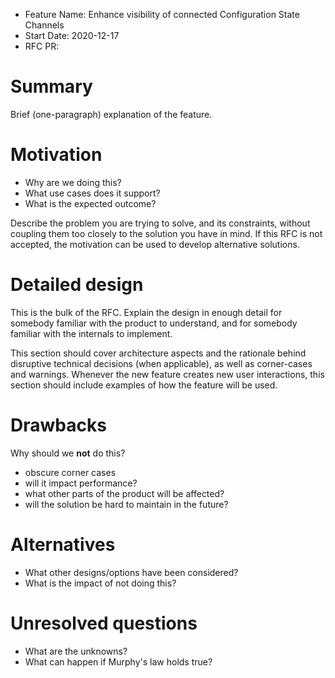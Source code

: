 - Feature Name: Enhance visibility of connected Configuration State Channels
- Start Date: 2020-12-17
- RFC PR:

# Summary
[summary]: #summary

Brief (one-paragraph) explanation of the feature.

# Motivation
[motivation]: #motivation
<!-- TODO -->
- Why are we doing this?
- What use cases does it support?
- What is the expected outcome?

Describe the problem you are trying to solve, and its constraints, without coupling them too closely to the solution you have in mind. If this RFC is not accepted, the motivation can be used to develop alternative solutions.

# Detailed design
[design]: #detailed-design
<!-- TODO -->
This is the bulk of the RFC. Explain the design in enough detail for somebody familiar with the product to understand, and for somebody familiar with the internals to implement.

This section should cover architecture aspects and the rationale behind disruptive technical decisions (when applicable), as well as corner-cases and warnings. Whenever the new feature creates new user interactions, this section should include examples of how the feature will be used.

# Drawbacks
[drawbacks]: #drawbacks
<!-- TODO -->
Why should we **not** do this?

  * obscure corner cases
  * will it impact performance?
  * what other parts of the product will be affected?
  * will the solution be hard to maintain in the future?

# Alternatives
[alternatives]: #alternatives
<!-- TODO -->
- What other designs/options have been considered?
- What is the impact of not doing this?

# Unresolved questions
[unresolved]: #unresolved-questions
<!-- TODO -->
- What are the unknowns?
- What can happen if Murphy's law holds true?
